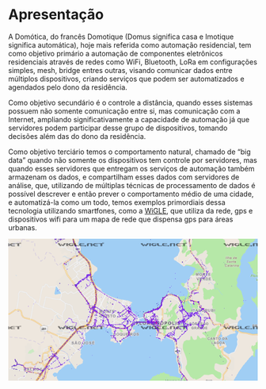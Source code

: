 # Apresentação
  A Domótica, do francês Domotique (Domus significa casa e Imotique significa automática), hoje mais referida como automação residencial, tem como objetivo primário a automação de componentes eletrônicos residenciais através de redes como WiFi, Bluetooth, LoRa em configurações simples, mesh, bridge entres outras, visando comunicar dados entre múltiplos dispositivos, criando serviços que podem ser automatizados e agendados pelo dono da residência.

  Como objetivo secundário é o controle a distância, quando esses sistemas possuem não somente comunicação entre si, mas comunicação com a Internet, ampliando significativamente a capacidade de automação já que servidores podem participar desse grupo de dispositivos, tomando decisões além das do dono da residência.

  Como objetivo terciário temos o comportamento natural, chamado de “big data” quando não somente os dispositivos tem controle por servidores, mas quando esses servidores que entregam os serviços de automação também armazenam os dados, e compartilham esses dados com servidores de análise, que, utilizando de múltiplas técnicas de processamento de dados é possível descrever e então prever o comportamento médio de uma cidade, e automatizá-la como um todo, temos exemplos primordiais dessa tecnologia utilizando smartfones, como a [WiGLE](https://wigle.net/), que utiliza da rede, gps e dispositivos wifi para um mapa de rede que dispensa gps para áreas urbanas.

![Mapa de Redes wifi da região](https://github.com/JonasGMorsch/PI2/blob/main/apresentacao/Imagem%201.png?raw=true)
